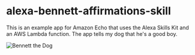 # alexa-bennett-affirmations-skill

This is an example app for Amazon Echo that uses the Alexa Skills Kit and an AWS Lambda function. The app tells my dog that he's a good boy.

![Bennett the Dog](https://raw.githubusercontent.com/syelle/alexa-bennett-affirmations-skill/master/images/bennett.jpg)
